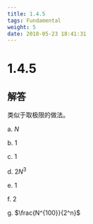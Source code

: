 ```yaml
---
title: 1.4.5
tags: Fundamental
weight: 5
date: 2018-05-23 18:41:31
---
```


# 1.4.5


## 解答

类似于取极限的做法。

a. $N$

b. $1$

c. $1$

d. $2N^3$

e. $1$

f. $2$

g. $\frac{N^{100}}{2^n}$ 
